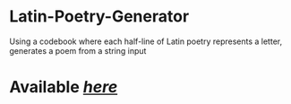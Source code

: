 # Latin-Poetry-Generator
Using a codebook where each half-line of Latin poetry represents a letter, generates a poem from a string input
# Available *[here](http://nolan3.pythonanywhere.com/)*
